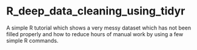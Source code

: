 # R_deep_data_cleaning_using_tidyr
A simple R tutorial which shows a very messy dataset which has not been filled properly and how to reduce hours of manual work by using a few simple R commands.
